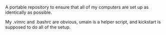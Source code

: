 A portable repository to ensure that all
of my computers are set up as identically
as possible.

My .vimrc and .bashrc are obvious, umain
is a helper script, and kickstart is
supposed to do all of the setup.
